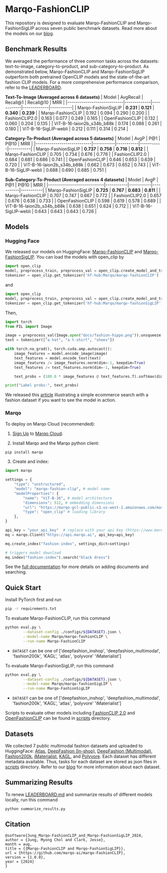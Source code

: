 # Marqo-FashionCLIP

This repository is designed to evaluate Marqo-FashionCLIP and Marqo-FashionSigLIP across seven public benchmark datasets. Read more about the models on our [blog](https://www.marqo.ai/blog/search-model-for-fashion).

## Benchmark Results
We averaged the performance of three common tasks across the datasets: text-to-image, category-to-product, and sub-category-to-product. As demonstrated below, Marqo-FashionCLIP and Marqo-FashionSigLIP outperform both pretrained OpenCLIP models and the state-of-the-art fashion CLIP models. For a more comprehensive performance comparison, refer to the [LEADERBOARD](LEADERBOARD.md).

**Text-To-Image (Averaged across 6 datasets)**
| Model                      | AvgRecall   | Recall@1   | Recall@10   | MRR       |
|----------------------------|-------------|------------|-------------|-----------|
| Marqo-FashionSigLIP        | **0.231**   | **0.121**  | **0.340**   | **0.239** |
| Marqo-FashionCLIP          | 0.192       | 0.094      | 0.290       | 0.200     |
| FashionCLIP2.0             | 0.163       | 0.077      | 0.249       | 0.165     |
| OpenFashionCLIP            | 0.132       | 0.060      | 0.204       | 0.135     |
| ViT-B-16-laion2b_s34b_b88k | 0.174       | 0.088      | 0.261       | 0.180     |
| ViT-B-16-SigLIP-webli      | 0.212       | 0.111      | 0.314       | 0.214     |

**Category-To-Product (Averaged across 5 datasets)**
| Model                      | AvgP      | P@1       | P@10      | MRR       |
|----------------------------|-----------|-----------|-----------|-----------|
| Marqo-FashionSigLIP        | **0.737** | **0.758** | **0.716** | **0.812** |
| Marqo-FashionCLIP          | 0.705     | 0.734     | 0.676     | 0.776     |
| FashionCLIP2.0             | 0.684     | 0.681     | 0.686     | 0.741     |
| OpenFashionCLIP            | 0.646     | 0.653     | 0.639     | 0.720     |
| ViT-B-16-laion2b_s34b_b88k | 0.662     | 0.673     | 0.652     | 0.743     |
| ViT-B-16-SigLIP-webli      | 0.688     | 0.690     | 0.685     | 0.751     |

**Sub-Category-To-Product (Averaged across 4 datasets)**
| Model                      | AvgP      | P@1       | P@10      | MRR       |
|----------------------------|-----------|-----------|-----------|-----------|
| Marqo-FashionSigLIP        | **0.725** | **0.767** | **0.683** | **0.811** |
| Marqo-FashionCLIP          | 0.707     | 0.747     | 0.667     | 0.772     |
| FashionCLIP2.0             | 0.657     | 0.676     | 0.638     | 0.733     |
| OpenFashionCLIP            | 0.598     | 0.619     | 0.578     | 0.689     |
| ViT-B-16-laion2b_s34b_b88k | 0.638     | 0.651     | 0.624     | 0.712     |
| ViT-B-16-SigLIP-webli      | 0.643     | 0.643     | 0.643     | 0.726     |

## Models
### Hugging Face
We released our models on HuggingFace: [Marqo-FashionCLIP](https://huggingface.co/Marqo/marqo-fashionCLIP) and [Marqo-FashionSigLIP](https://huggingface.co/Marqo/marqo-fashionSigLIP). You can load the models with open_clip by

```python
import open_clip
model, preprocess_train, preprocess_val = open_clip.create_model_and_transforms('hf-hub:Marqo/marqo-fashionCLIP')
tokenizer = open_clip.get_tokenizer('hf-hub:Marqo/marqo-fashionCLIP')
```
and
```python
import open_clip
model, preprocess_train, preprocess_val = open_clip.create_model_and_transforms('hf-hub:Marqo/marqo-fashionSigLIP')
tokenizer = open_clip.get_tokenizer('hf-hub:Marqo/marqo-fashionSigLIP')
```
Then,
```python
import torch
from PIL import Image

image = preprocess_val(Image.open("docs/fashion-hippo.png")).unsqueeze(0)
text = tokenizer(["a hat", "a t-shirt", "shoes"])

with torch.no_grad(), torch.cuda.amp.autocast():
    image_features = model.encode_image(image)
    text_features = model.encode_text(text)
    image_features /= image_features.norm(dim=-1, keepdim=True)
    text_features /= text_features.norm(dim=-1, keepdim=True)

    text_probs = (100.0 * image_features @ text_features.T).softmax(dim=-1)

print("Label probs:", text_probs)
```
We released this [article](https://www.marqo.ai/blog/ecommerce-image-classification-with-marqo-fashionclip) illustrating a simple ecommerce search with a fashion dataset if you want to see the model in action.

### Marqo

To deploy on Marqo Cloud (recommended):
1. [Sign Up](https://cloud.marqo.ai/) to [Marqo Cloud](https://cloud.marqo.ai/).

2. Install Marqo and the Marqo python client:
```bash
pip install marqo
```

3. Create and index:

```python
import marqo

settings = {
    "type": "unstructured",
    "model": "marqo-fashion-clip", # model name
    "modelProperties": {
        "name": "ViT-B-16", # model architecture
        "dimensions": 512, # embedding dimensions
        "url": "https://marqo-gcl-public.s3.us-west-2.amazonaws.com/marqo-fashionCLIP/marqo_fashionCLIP.pt", # model weights
        "type": "open_clip" # loading library
    },
}

api_key = "your_api_key"  # replace with your api key (https://www.marqo.ai/blog/finding-my-marqo-api-key)
mq = marqo.Client("https://api.marqo.ai", api_key=api_key)

mq.create_index("fashion-index", settings_dict=settings)

# triggers model download
mq.index("fashion-index").search("black dress")

```

See the [full documentation](https://docs.marqo.ai/2.11/#multi-modal-and-cross-modal-search) for more details on adding documents and searching.

## Quick Start
Install PyTorch first and run 
```bash
pip -r requirements.txt
```

To evaluate Marqo-FashionCLIP, run this command
```bash
python eval.py \
        --dataset-config ./configs/${DATASET}.json \
        --model-name Marqo/marqo-fashionCLIP \
        --run-name Marqo-FashionCLIP
```
- `DATASET` can be one of ['deepfashion_inshop', 'deepfashion_multimodal', 'fashion200k', 'KAGL', 'atlas', 'polyvore' 'iMaterialist']

To evaluate Marqo-FashionSigLIP, run this command
```bash
python eval.py \
        --dataset-config ./configs/${DATASET}.json \
        --model-name Marqo/marqo-fashionSigLIP \
        --run-name Marqo-FashionSigLIP
```
- `DATASET` can be one of ['deepfashion_inshop', 'deepfashion_multimodal', 'fashion200k', 'KAGL', 'atlas', 'polyvore' 'iMaterialist']

Scripts to evaluate other models including [FashionCLIP 2.0](https://github.com/patrickjohncyh/fashion-clip) and [OpenFashionCLIP](https://github.com/aimagelab/open-fashion-clip) can be found in [scripts](scripts) directory.

## Datasets
We collected 7 public multimodal fashion datasets and uploaded to HuggingFace: [Atlas](https://huggingface.co/datasets/Marqo/atlas), [DeepFashion (In-shop)](https://huggingface.co/datasets/Marqo/deepfashion-inshop), [DeepFashion (Multimodal)](https://huggingface.co/datasets/Marqo/deepfashion-multimodal), [Fashion200k](https://huggingface.co/datasets/Marqo/fashion200k), [iMaterialist](https://huggingface.co/datasets/Marqo/iMaterialist), [KAGL](https://huggingface.co/datasets/Marqo/KAGL), and [Polyvore](https://huggingface.co/datasets/Marqo/polyvore). Each dataset has different metadata available. Thus, tasks for each dataset are stored as json files in [scripts](scripts) directory. Refer to our [blog](https://www.marqo.ai/blog/search-model-for-fashion) for more information about each dataset.

## Summarizing Results
To renew [LEADERBOARD.md](LEADERBOARD.md) and summarize results of different models locally, run this command
```bash
python summarize_results.py
```

## Citation
```
@software{Jung_Marqo-FashionCLIP_and_Marqo-FashionSigLIP_2024,
author = {Jung, Myong Chol and Clark, Jesse},
month = aug,
title = {{Marqo-FashionCLIP and Marqo-FashionSigLIP}},
url = {https://github.com/marqo-ai/marqo-FashionCLIP},
version = {1.0.0},
year = {2024}
}
```
